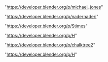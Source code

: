 "https://developer.blender.org/p/michael_jones"

"https://developer.blender.org/p/nadernaderi"

"https://developer.blender.org/p/Stimes"

"https://developer.blender.org/p/H"

"https://developer.blender.org/p/chalktree2"

 
"https://developer.blender.org/p/H"


 
